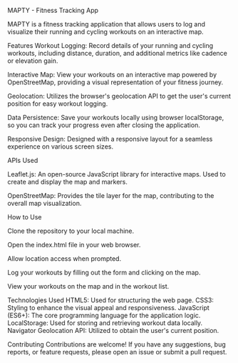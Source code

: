 MAPTY - Fitness Tracking App

MAPTY is a fitness tracking application that allows users to log and visualize their running and cycling workouts on an interactive map.

Features
Workout Logging: Record details of your running and cycling workouts, including distance, duration, and additional metrics like cadence or elevation gain.

Interactive Map: View your workouts on an interactive map powered by OpenStreetMap, providing a visual representation of your fitness journey.

Geolocation: Utilizes the browser's geolocation API to get the user's current position for easy workout logging.

Data Persistence: Save your workouts locally using browser localStorage, so you can track your progress even after closing the application.

Responsive Design: Designed with a responsive layout for a seamless experience on various screen sizes.


APIs Used

Leaflet.js: An open-source JavaScript library for interactive maps. Used to create and display the map and markers.

OpenStreetMap: Provides the tile layer for the map, contributing to the overall map visualization.


How to Use

Clone the repository to your local machine.

Open the index.html file in your web browser.

Allow location access when prompted.

Log your workouts by filling out the form and clicking on the map.

View your workouts on the map and in the workout list.


Technologies Used
HTML5: Used for structuring the web page.
CSS3: Styling to enhance the visual appeal and responsiveness.
JavaScript (ES6+): The core programming language for the application logic.
LocalStorage: Used for storing and retrieving workout data locally.
Navigator Geolocation API: Utilized to obtain the user's current position.


Contributing
Contributions are welcome! If you have any suggestions, bug reports, or feature requests, please open an issue or submit a pull request.
